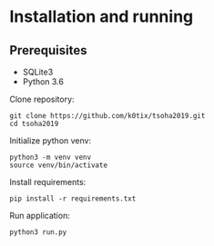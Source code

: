 # Installation and running

## Prerequisites
* SQLite3
* Python 3.6

Clone repository: 
```
git clone https://github.com/k0tix/tsoha2019.git
cd tsoha2019
```

Initialize python venv:
```
python3 -m venv venv
source venv/bin/activate
```

Install requirements:
```
pip install -r requirements.txt
```

Run application:
```
python3 run.py
```
